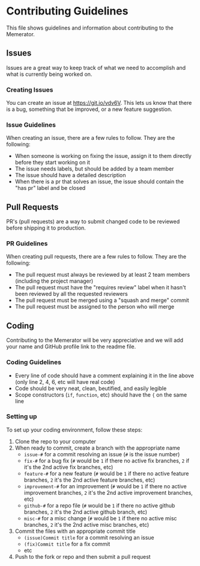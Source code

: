# Contributing Guidelines
This file shows guidelines and information about contributing to the Memerator.

## Issues
Issues are a great way to keep track of what we need to accomplish and what is currently being worked on.
### Creating Issues
You can create an issue at <https://git.io/vdv6V>.
This lets us know that there is a bug, something that be improved, or a new feature suggestion.
### Issue Guidelines
When creating an issue, there are a few rules to follow. They are the following:
- When someone is working on fixing the issue, assign it to them directly before they start working on it
- The issue needs labels, but should be added by a team member
- The issue should have a detailed description
- When there is a pr that solves an issue, the issue should contain the "has pr" label and be closed

## Pull Requests
PR's (pull requests) are a way to submit changed code to be reviewed before shipping it to production.
### PR Guidelines
When creating pull requests, there are a few rules to follow. They are the following:
- The pull request must always be reviewed by at least 2 team members (including the project manager)
- The pull request must have the "requires review" label when it hasn't been reviewed by all the requested reviewers
- The pull request must be merged using a "squash and merge" commit
- The pull request must be assigned to the person who will merge

## Coding
Contributing to the Memerator will be very appreciative and we will add your name and GitHub profile link to the readme file.
### Coding Guidelines
- Every line of code should have a comment explaining it in the line above (only line 2, 4, 6, etc will have real code)
- Code should be very neat, clean, beutified, and easily legible
- Scope constructors (`if`, `function`, etc) should have the `{` on the same line
### Setting up
To set up your coding environment, follow these steps:
1. Clone the repo to your computer
2. When ready to commit, create a branch with the appropriate name
   - `issue-#` for a commit resolving an issue (`#` is the issue number)
   - `fix-#` for a bug fix (`#` would be `1` if there no active fix branches, `2` if it's the 2nd active fix branches, etc)
   - `feature-#` for a new feature (`#` would be `1` if there no active feature branches, `2` it's the 2nd active feature branches, etc)
   - `improvement-#` for an improvement (`#` would be `1` if there no active improvement branches, `2` it's the 2nd active improvement branches, etc)
   - `github-#` for a repo file (`#` would be `1` if there no active github branches, `2` it's the 2nd active github branch, etc)
   - `misc-#` for a misc change (`#` would be `1` if there no active misc branches, `2` it's the 2nd active misc branches, etc)
3. Commit the files with an appropriate commit title
   - `(issue)Commit title` for a commit resolving an issue
   - `(fix)Commit title` for a fix commit
   - etc
4. Push to the fork or repo and then submit a pull request
